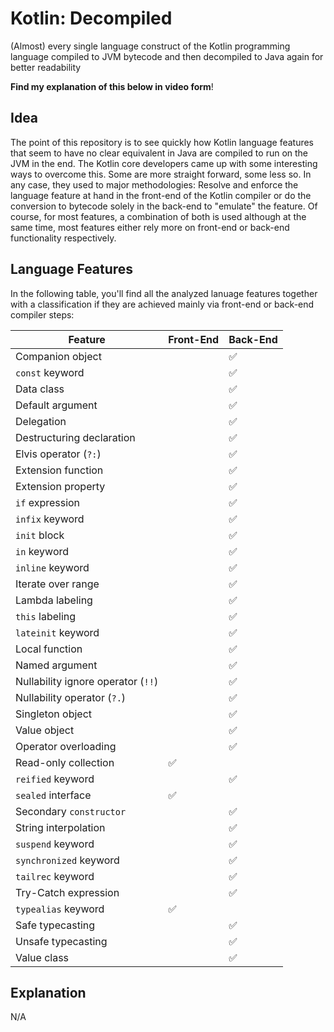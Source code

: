 # Kotlin: Decompiled

(Almost) every single language construct of the Kotlin programming language compiled to JVM bytecode and then decompiled
to Java again for better readability

**Find my explanation of this below in video form**!

## Idea

The point of this repository is to see quickly how Kotlin language features that seem to have no clear equivalent in
Java are compiled to run on the JVM in the end. The Kotlin core developers came up with some interesting ways to
overcome this. Some are more straight forward, some less so. In any case, they used to major methodologies:
Resolve and enforce the language feature at hand in the front-end of the Kotlin compiler or do the conversion to
bytecode solely in the back-end to "emulate" the feature. Of course, for most features, a combination of both is used
although at the same time, most features either rely more on front-end or back-end functionality respectively.

## Language Features

In the following table, you'll find all the analyzed lanuage features together with a classification if they are
achieved mainly via front-end or back-end compiler steps:

| Feature                            | Front-End | Back-End |
|------------------------------------|-----------|----------|
| Companion object                   |           | ✅        |
| `const` keyword                    |           | ✅        |
| Data class                         |           | ✅        |
| Default argument                   |           | ✅        |
| Delegation                         |           | ✅        |
| Destructuring declaration          |           | ✅        |
| Elvis operator (`?:`)              |           | ✅        |
| Extension function                 |           | ✅        |
| Extension property                 |           | ✅        |
| `if` expression                    |           | ✅        |
| `infix` keyword                    |           | ✅        |
| `init` block                       |           | ✅        |
| `in` keyword                       |           | ✅        |
| `inline` keyword                   |           | ✅        |
| Iterate over range                 |           | ✅        |
| Lambda labeling                    |           | ✅        |
| `this` labeling                    |           | ✅        |
| `lateinit` keyword                 |           | ✅        |
| Local function                     |           | ✅        |
| Named argument                     |           | ✅        |
| Nullability ignore operator (`!!`) |           | ✅        |
| Nullability operator (`?.`)        |           | ✅        |
| Singleton object                   |           | ✅        |
| Value object                       |           | ✅        |
| Operator overloading               |           | ✅        |
| Read-only collection               | ✅         |          |
| `reified` keyword                  |           | ✅        |
| `sealed` interface                 | ✅         |          |
| Secondary `constructor`            |           | ✅        |
| String interpolation               |           | ✅        |
| `suspend` keyword                  |           | ✅        |
| `synchronized` keyword             |           | ✅        |
| `tailrec` keyword                  |           | ✅        |
| Try-Catch expression               |           | ✅        |
| `typealias` keyword                | ✅         |          |
| Safe typecasting                   |           | ✅        |
| Unsafe typecasting                 |           | ✅        |
| Value class                        |           | ✅        |

## Explanation

N/A
